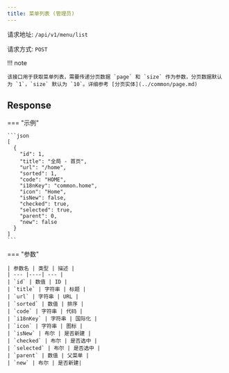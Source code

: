 ```yaml
---
title: 菜单列表 (管理员)
---
```


请求地址: `/api/v1/menu/list`

请求方式: `POST`

!!! note

    该接口用于获取菜单列表，需要传递分页数据 `page` 和 `size` 作为参数，分页数据默认为 `1`，`size` 默认为 `10`。详细参考 [分页实体](../common/page.md)

## Response

=== "示例"

    ```json
    [
      {
        "id": 1,
        "title": "全局 - 首页",
        "url": "/home",
        "sorted": 1,
        "code": "HOME",
        "i18nKey": "common.home",
        "icon": "Home",
        "isNew": false,
        "checked": true,
        "selected": true,
        "parent": 0,
        "new": false
      }
    ]
    ```

=== "参数"

    | 参数名 | 类型 | 描述 |
    | --- |----| --- |
    | `id` | 数值 | ID |
    | `title` | 字符串 | 标题 |
    | `url` | 字符串 | URL |
    | `sorted` | 数值 | 排序 |
    | `code` | 字符串 | 代码 |
    | `i18nKey` | 字符串 | 国际化 |
    | `icon` | 字符串 | 图标 |
    | `isNew` | 布尔 | 是否新建 |
    | `checked` | 布尔 | 是否选中 |
    | `selected` | 布尔 | 是否选中 |
    | `parent` | 数值 | 父菜单 |
    | `new` | 布尔 | 是否新建|
